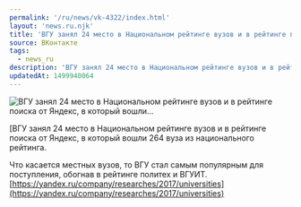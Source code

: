 ```yaml
---
permalink: '/ru/news/vk-4322/index.html'
layout: 'news.ru.njk'
title: 'ВГУ занял 24 место в Национальном рейтинге вузов и в рейтинге поиска от Яндекс, в который вошли'
source: ВКонтакте
tags:
  - news_ru
description: 'ВГУ занял 24 место в Национальном рейтинге вузов и в рейтинге поиска от Яндекс, в который вошли…'
updatedAt: 1499940064
---
```

![ВГУ занял 24 место в Национальном рейтинге вузов и в рейтинге поиска от Яндекс, в который вошли…](https://sun9-35.userapi.com/c639219/v639219210/38fbd/uxruKFc-qWA.jpg)

[ВГУ занял 24 место в Национальном рейтинге вузов и в рейтинге поиска от Яндекс, в который вошли 264 вуза из национального рейтинга.

Что касается местных вузов, то ВГУ стал самым популярным для поступления, обогнав в рейтинге политех и ВГУИТ.[https://yandex.ru/company/researches/2017/universities](https://yandex.ru/company/researches/2017/universities)
